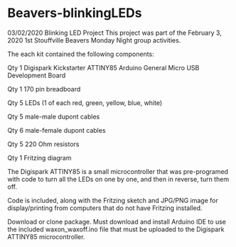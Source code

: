 # Beavers-blinkingLEDs
03/02/2020 Blinking LED Project
This project was part of the February 3, 2020 1st Stouffville Beavers Monday Night group activities.

The each kit contained the following components:

Qty 1 Digispark Kickstarter ATTINY85 Arduino General Micro USB Development Board

Qty 1 170 pin breadboard

Qty 5 LEDs (1 of each red, green, yellow, blue, white)

Qty 5 male-male dupont cables

Qty 6 male-female dupont cables

Qty 5 220 Ohm resistors

Qty 1 Fritzing diagram

The Digispark ATTINY85 is a small microcontroller that was pre-programed with code to turn all the LEDs on one by one, and then in reverse, turn them off.

Code is included, along with the Fritzing sketch and JPG/PNG image for display/printing from computers that do not have Fritzing installed.

Download or clone package.
Must download and install Arduino IDE to use the included waxon_waxoff.ino file that must be uploaded to the Digispark ATTINY85 microcontroller.
